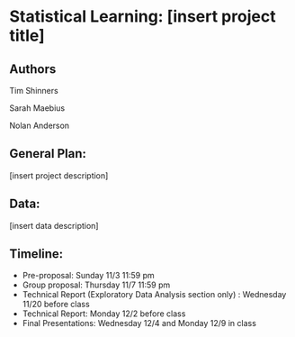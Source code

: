 # Statistical Learning: [insert project title]

## Authors

Tim Shinners

Sarah Maebius

Nolan Anderson

## General Plan:

[insert project description]

## Data:

[insert data description]

## Timeline:

* Pre-proposal: Sunday 11/3 11:59 pm
* Group proposal: Thursday 11/7 11:59 pm
* Technical Report (Exploratory Data Analysis section only) : Wednesday 11/20 before class
* Technical Report: Monday 12/2 before class
* Final Presentations: Wednesday 12/4 and Monday 12/9 in class
